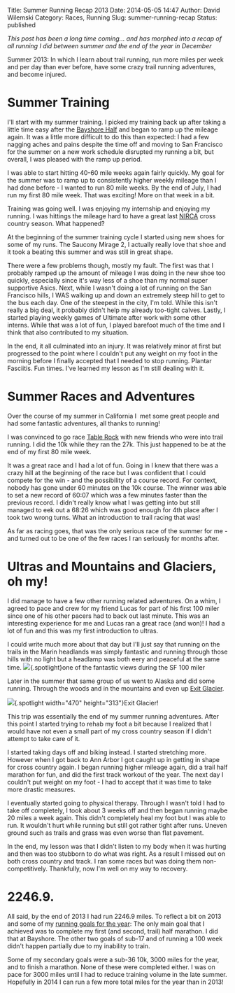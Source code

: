 Title: Summer Running Recap 2013
Date: 2014-05-05 14:47
Author: David Wilemski
Category: Races, Running
Slug: summer-running-recap
Status: published

*This post has been a long time coming\... and has morphed into a recap
of all running I did between summer and the end of the year in December*

Summer 2013: In which I learn about trail running, run more miles per
week and per day than ever before, have some crazy trail running
adventures, and become injured.

Summer Training
===============

I\'ll start with my summer training. I picked my training back up after
taking a little time easy after the [Bayshore
Half](http://davidwilemski.com/blog/2013/05/bayshore-half-marathon-race-report/ "Bayshore Half Marathon Race Report") and
began to ramp up the mileage again. It was a little more difficult to do
this than expected: I had a few nagging aches and pains despite the time
off and moving to San Francisco for the summer on a new work schedule
disrupted my running a bit, but overall, I was pleased with the ramp up
period.

I was able to start hitting 40-60 mile weeks again fairly quickly. My
goal for the summer was to ramp up to consistently higher weekly mileage
than I had done before - I wanted to run 80 mile weeks. By the end of
July, I had run my first 80 mile week. That was exciting! More on that
week in a bit.

Training was going well. I was enjoying my internship and enjoying my
running. I was hittings the mileage hard to have a great last
[NIRCA](http://clubrunning.org/) cross country season. What happened?

At the beginning of the summer training cycle I started using new shoes
for some of my runs. The Saucony Mirage 2, I actually really love that
shoe and it took a beating this summer and was still in great shape.

There were a few problems though, mostly my fault. The first was that I
probably ramped up the amount of mileage I was doing in the new shoe too
quickly, especially since it\'s way less of a shoe than my normal super
supportive Asics. Next, while I wasn\'t doing a lot of running on the
San Francisco hills, I WAS walking up and down an extremely steep hill
to get to the bus each day. One of the steepest in the city, I\'m told.
While this isn\'t really a big deal, it probably didn\'t help my already
too-tight calves. Lastly, I started playing weekly games of Ultimate
after work with some other interns. While that was a lot of fun, I
played barefoot much of the time and I think that also contributed to my
situation.

In the end, it all culminated into an injury. It was relatively minor at
first but progressed to the point where I couldn\'t put any weight on my
foot in the morning before I finally accepted that I needed to stop
running. Plantar Fasciitis. Fun times. I\'ve learned my lesson as I\'m
still dealing with it.

Summer Races and Adventures
===========================

Over the course of my summer in California I  met some great people and
had some fantastic adventures, all thanks to running!

I was convinced to go race [Table
Rock](http://insidetrail.com/ai1ec_event/la-sportiva-table-rock/) with
new friends who were into trail running. I did the 10k while they ran
the 27k. This just happened to be at the end of my first 80 mile week.

It was a great race and I had a lot of fun. Going in I knew that there
was a crazy hill at the beginning of the race but I was confident that I
could compete for the win - and the possibility of a course record. For
context, nobody has gone under 60 minutes on the 10k course. The winner
was able to set a new record of 60:07 which was a few minutes faster
than the previous record. I didn\'t really know what I was getting into
but still managed to eek out a 68:26 which was good enough for 4th place
after I took two wrong turns. What an introduction to trail racing that
was!

As far as racing goes, that was the only serious race of the summer for
me - and turned out to be one of the few races I ran seriously for
months after.

Ultras and Mountains and Glaciers, oh my!
=========================================

I did manage to have a few other running related adventures. On a whim,
I agreed to pace and crew for my friend Lucas for part of his first 100
miler since one of his other pacers had to back out last minute. This
was an interesting experience for me and Lucas ran a great race (and
won)! I had a lot of fun and this was my first introduction to ultras.

I could write much more about that day but I\'ll just say that running
on the trails in the Marin headlands was simply fantastic and running
through those hills with no light but a headlamp was both eery and
peaceful at the same
time. ![](https://scontent-a.xx.fbcdn.net/hphotos-ash3/v/t1.0-9/943699_10201635182702413_391085987_n.jpg?oh=c0c08f04c8aa6ef6e4eb8841789b4eef&oe=53DEA286){.spotlight}one
of the fantastic views during the SF 100 miler

Later in the summer that same group of us went to Alaska and did some
running. Through the woods and in the mountains and even up [Exit
Glacier](http://www.nps.gov/kefj/planyourvisit/exit-glacier.htm).

![](https://scontent-b.xx.fbcdn.net/hphotos-prn1/t1.0-9/1174676_10201695520570822_818142814_n.jpg){.spotlight
width="470" height="313"}Exit Glacier!

This trip was essentially the end of my summer running adventures. After
this point I started trying to rehab my foot a bit because I realized
that I would have not even a small part of my cross country season if I
didn\'t attempt to take care of it.

I started taking days off and biking instead. I started stretching more.
However when I got back to Ann Arbor I got caught up in getting in shape
for cross country again. I began running higher mileage again, did a
trail half marathon for fun, and did the first track workout of the
year. The next day I couldn\'t put weight on my foot - I had to accept
that it was time to take more drastic measures.

I eventually started going to physical therapy. Through I wasn\'t told I
had to take off completely, I took about 3 weeks off and then began
running maybe 20 miles a week again. This didn\'t completely heal my
foot but I was able to run. It wouldn\'t hurt while running but still
got rather tight after runs. Uneven ground such as trails and grass was
even worse than flat pavement.

In the end, my lesson was that I didn\'t listen to my body when it was
hurting and then was too stubborn to do what was right. As a result I
missed out on both cross country and track. I ran some races but was
doing them non-competitively. Thankfully, now I\'m well on my way to
recovery.

2246.9.
=======

All said, by the end of 2013 I had run 2246.9 miles. To reflect a bit on
2013 and some of my [running goals for the
year](http://davidwilemski.com/blog/2012/12/2012-race-review/ "2012 Race Review"):
The only main goal that I achieved was to complete my first (and second,
trail) half marathon. I did that at Bayshore. The other two goals of
sub-17 and of running a 100 week didn\'t happen partially due to my
inability to train.

Some of my secondary goals were a sub-36 10k, 3000 miles for the year,
and to finish a marathon. None of these were completed either. I was on
pace for 3000 miles until I had to reduce training volume in the late
summer. Hopefully in 2014 I can run a few more total miles for the year
than in 2013!

